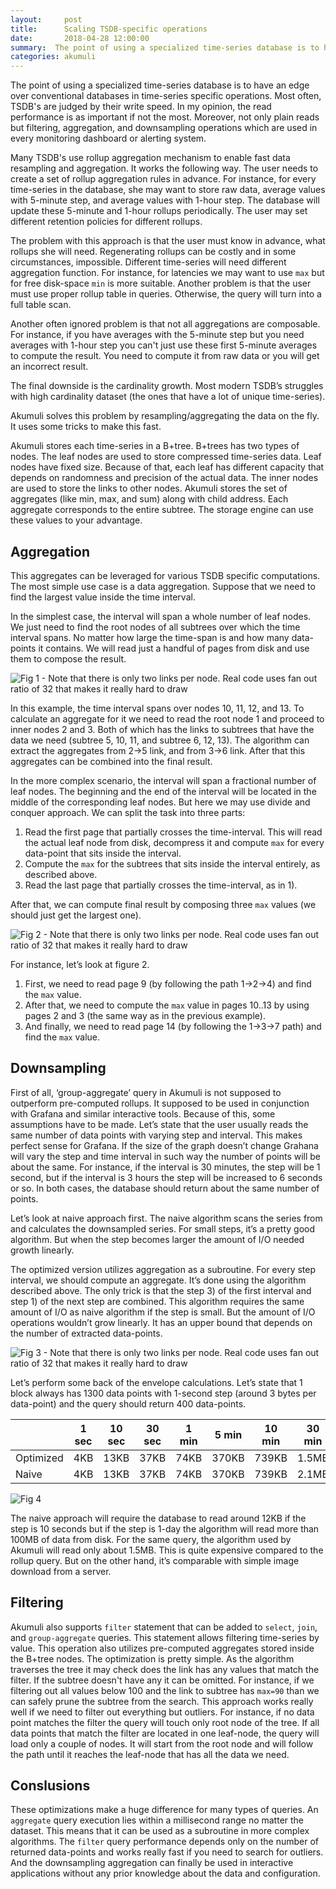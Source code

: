 ```yaml
---
layout:     post
title:      Scaling TSDB-specific operations
date:       2018-04-28 12:00:00
summary:  The point of using a specialized time-series database is to have an edge over conventional databases in time-series specific operations. Most often, TSDB's are judged by their write speed. In my opinion, the read performance is as important if not the most. Moreover, not only plain reads but...
categories: akumuli
---
```


The point of using a specialized time-series database is to have an edge over conventional databases in time-series specific operations. Most often, TSDB's are judged by their write speed. In my opinion, the read performance is as important if not the most. Moreover, not only plain reads but filtering, aggregation, and downsampling operations which are used in every monitoring dashboard or alerting system.

Many TSDB's use rollup aggregation mechanism to enable fast data resampling and aggregation. It works the following way. The user needs to create a set of rollup aggregation rules in advance. For instance, for every time-series in the database, she may want to store raw data, average values with 5-minute step, and average values with 1-hour step. The database will update these 5-minute and 1-hour rollups periodically. The user may set different retention policies for different rollups.

The problem with this approach is that the user must know in advance, what rollups she will need. Regenerating rollups can be costly and in some circumstances, impossible. Different time-series will need different aggregation function. For instance, for latencies we may want to use `max` but for free disk-space `min` is more suitable. Another problem is that the user must use proper rollup table in queries. Otherwise, the query will turn into a full table scan.

Another often ignored problem is that not all aggregations are composable. For instance, if you have averages with the 5-minute step but you need averages with 1-hour step you can't just use these first 5-minute averages to compute the result. You need to compute it from raw data or you will get an incorrect result.

The final downside is the cardinality growth. Most modern TSDB’s struggles with high cardinality dataset (the ones that have a lot of unique time-series).

Akumuli solves this problem by resampling/aggregating the data on the fly. It uses some tricks to make this fast.

Akumuli stores each time-series in a B+tree. B+trees has two types of nodes. The leaf nodes are used to store compressed time-series data. Leaf nodes have fixed size. Because of that, each leaf has different capacity that depends on randomness and precision of the actual data.
The inner nodes are used to store the links to other nodes. Akumuli stores the set of aggregates (like min, max, and sum) along with child address. Each aggregate corresponds to the entire subtree. The storage engine can use these values to your advantage.

## Aggregation

This aggregates can be leveraged for various TSDB specific computations. The most simple use case is a data aggregation. Suppose that we need to find the largest value inside the time interval.

In the simplest case, the interval will span a whole number of leaf nodes. We just need to find the root nodes of all subtrees over which the time interval spans. No matter how large the time-span is and how many data-points it contains. We will read just a handful of pages from disk and use them to compose the result.

![Fig 1 - Note that there is only two links per node. Real code uses fan out ratio of 32 that makes it really hard to draw](/images/simple-aggregation.svg)

In this example, the time interval spans over nodes 10, 11, 12, and 13. To calculate an aggregate for it we need to read the root node 1 and proceed to inner nodes 2 and 3. Both of which has the links to subtrees that have the data we need (subtree 5, 10, 11, and subtree 6, 12, 13). The algorithm can extract the aggregates from 2->5 link, and from 3->6 link. After that this aggregates can be combined into the final result.

In the more complex scenario, the interval will span a fractional number of leaf nodes. The beginning and the end of the interval will be located in the middle of the corresponding leaf nodes. But here we may use divide and conquer approach. We can split the task into three parts:

1) Read the first page that partially crosses the time-interval. This will read the actual leaf node from disk, decompress it and compute `max` for every data-point that sits inside the interval.
2) Compute the `max` for the subtrees that sits inside the interval entirely, as described above.
3) Read the last page that partially crosses the time-interval, as in 1).

After that, we can compute final result by composing three `max` values (we should just get the largest one).

![Fig 2 - Note that there is only two links per node. Real code uses fan out ratio of 32 that makes it really hard to draw](/images/generic-aggregation.svg)

For instance, let’s look at figure 2.

1) First, we need to read page 9 (by following the path 1->2->4) and find the `max` value.
2) After that, we need to compute the `max` value in pages 10..13 by using pages 2 and 3 (the same way as in the previous example).
3) And finally, we need to read page 14 (by following the 1->3->7 path) and find the `max` value.

## Downsampling

First of all, ‘group-aggregate’ query in Akumuli is not supposed to outperform pre-computed rollups. It supposed to be used in conjunction with Grafana and similar interactive tools. Because of this, some assumptions have to be made. Let’s state that the user usually reads the same number of data points with varying step and interval. This makes perfect sense for Grafana. If the size of the graph doesn’t change Grahana will vary the step and time interval in such way the number of points will be about the same. For instance, if the interval is 30 minutes, the step will be 1 second, but if the interval is 3 hours the step will be increased to 6 seconds or so. In both cases, the database should return about the same number of points.

Let’s look at naive approach first. The naive algorithm scans the series from and calculates the downsampled series. For small steps, it’s a pretty good algorithm. But when the step becomes larger the amount of I/O needed growth linearly.

The optimized version utilizes aggregation as a subroutine. For every step interval, we should compute an aggregate. It’s done using the algorithm described above. The only trick is that the step 3) of the first interval and step 1) of the next step are combined. This algorithm requires the same amount of I/O as naive algorithm if the step is small. But the amount of I/O operations wouldn’t grow linearly. It has an upper bound that depends on the number of extracted data-points.

![Fig 3 - Note that there is only two links per node. Real code uses fan out ratio of 32 that makes it really hard to draw](/images/downsampling.svg)

Let’s perform some back of the envelope calculations. Let’s state that 1 block always has 1300 data points with 1-second step (around 3 bytes per data-point) and the query should return 400 data-points. 

|         |1 sec|10 sec|30 sec|1 min|5 min|10 min|30 min|1 hour|12 hour|1 day|
|---------|-----|------|------|-----|-----|------|------|------|-------|-----|
|Optimized|  4KB|  13KB|	37KB| 74KB|370KB|	739KB| 1.5MB| 1.5MB|  1.5MB|1.5MB|
|Naive    |  4KB|  13KB|	37KB| 74KB|370KB|	739KB| 2.1MB|	4.3MB|   52MB|104MB|

![Fig 4](/images/downsampl-perf-chart.png)

The naive approach will require the database to read around 12KB if the step is 10 seconds but if the step is 1-day the algorithm will read more than 100MB of data from disk. For the same query, the algorithm used by Akumuli will read only about 1.5MB. This is quite expensive compared to the rollup query. But on the other hand, it’s comparable with simple image download from a server.

## Filtering

Akumuli also supports `filter` statement that can be added to `select`, `join`, and `group-aggregate` queries. This statement allows filtering time-series by value. This operation also utilizes pre-computed aggregates stored inside the B+tree nodes. The optimization is pretty simple. As the algorithm traverses the tree it may check does the link has any values that match the filter. If the subtree doesn't have any it can be omitted. For instance, if we filtering out all values below 100 and the link to subtree has `max=90` than we can safely prune the subtree from the search.
This approach works really well if we need to filter out everything but outliers. For instance, if no data point matches the filter the query will touch only root node of the tree. If all data points that match the filter are located in one leaf-node, the query will load only a couple of nodes. It will start from the root node and will follow the path until it reaches the leaf-node that has all the data we need.

## Conslusions

These optimizations make a huge difference for many types of queries. An `aggregate` query execution lies within a millisecond range no matter the dataset. This means that it can be used as a subroutine in more complex algorithms. The `filter` query performance depends only on the number of returned data-points and works really fast if you need to search for outliers. And the downsampling aggregation can finally be used in interactive applications without any prior knowledge about the data and configuration.
